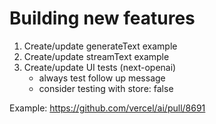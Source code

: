# Building new features

1. Create/update generateText example
2. Create/update streamText example
3. Create/update UI tests (next-openai)
   - always test follow up message
   - consider testing with store: false

Example: https://github.com/vercel/ai/pull/8691
